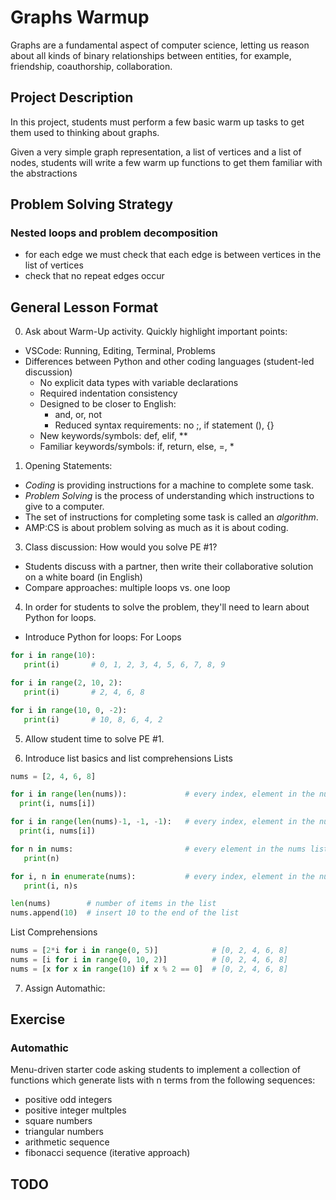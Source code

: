 # Graphs Warmup

Graphs are a fundamental aspect of computer science, letting us reason about all kinds of binary relationships between entities, for example, friendship, coauthorship, collaboration.


## Project Description

In this project, students must perform a few basic warm up tasks to get them used to thinking about graphs.

Given a very simple graph representation, a list of vertices and a list of nodes, students will write a few warm up functions to get them familiar with the abstractions


## Problem Solving Strategy
### Nested loops and problem decomposition

- for each edge we must check that each edge is between vertices in the list of vertices
- check that no repeat edges occur

## General Lesson Format
0. Ask about Warm-Up activity. Quickly highlight important points:
- VSCode: Running, Editing, Terminal, Problems
- Differences between Python and other coding languages (student-led discussion)
   - No explicit data types with variable declarations
   - Required indentation consistency
   - Designed to be closer to English:
      - and, or, not
      - Reduced syntax requirements: no ;, if statement (), {}
   - New keywords/symbols: def, elif, **
   - Familiar keywords/symbols: if, return, else, =, *

1. Opening Statements: 
- *Coding* is providing instructions for a machine to complete some task.
- *Problem Solving* is the process of understanding which instructions to give to a computer. 
- The set of instructions for completing some task is called an *algorithm*.
- AMP:CS is about problem solving as much as it is about coding.

3. Class discussion: How would you solve PE #1?
- Students discuss with a partner, then write their collaborative solution on a white board (in English)
- Compare approaches: multiple loops vs. one loop

4. In order for students to solve the problem, they'll need to learn about Python for loops. 
- Introduce Python for loops:
For Loops
```python
for i in range(10):
   print(i)       # 0, 1, 2, 3, 4, 5, 6, 7, 8, 9

for i in range(2, 10, 2):
   print(i)       # 2, 4, 6, 8

for i in range(10, 0, -2):
   print(i)       # 10, 8, 6, 4, 2
```

5. Allow student time to solve PE #1.

6. Introduce list basics and list comprehensions
Lists
```python
nums = [2, 4, 6, 8]

for i in range(len(nums)):             # every index, element in the nums list
  print(i, nums[i])

for i in range(len(nums)-1, -1, -1):   # every index, element in the nums list (reverse order)
  print(i, nums[i])

for n in nums:                         # every element in the nums list
   print(n)

for i, n in enumerate(nums):           # every index, element in the nums list
   print(i, n)s

len(nums)        # number of items in the list
nums.append(10)  # insert 10 to the end of the list
```
List Comprehensions
```python
nums = [2*i for i in range(0, 5)]            # [0, 2, 4, 6, 8]
nums = [i for i in range(0, 10, 2)]          # [0, 2, 4, 6, 8]
nums = [x for x in range(10) if x % 2 == 0]  # [0, 2, 4, 6, 8]
```

7. Assign Automathic:

## Exercise
### Automathic
Menu-driven starter code asking students to implement a collection of functions which generate lists with n terms from the following sequences:
 - positive odd integers 
 - positive integer multples 
 - square numbers
 - triangular numbers
 - arithmetic sequence
 - fibonacci sequence (iterative approach)



## TODO